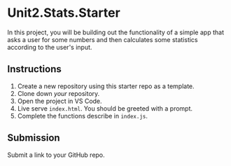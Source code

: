 # Unit2.Stats.Starter

In this project, you will be building out the functionality of a simple app that asks a user for some numbers and then calculates some statistics according to the user's input.

## Instructions

1. Create a new repository using this starter repo as a template.
2. Clone down _your_ repository.
3. Open the project in VS Code.
4. Live serve `index.html`. You should be greeted with a prompt.
5. Complete the functions describe in `index.js`.

## Submission

Submit a link to your GitHub repo.

